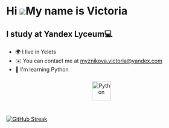 Hi ![](https://user-images.githubusercontent.com/18350557/176309783-0785949b-9127-417c-8b55-ab5a4333674e.gif)My name is Victoria
================================================================================================================================

I study at Yandex Lyceum💻
--------------------------

* 🌍 I live in Yelets
* ✉️ You can contact me at [myznikova.victoria@yandex.com](mailto:myznikova.victoria@yandex.com)
* 🧠 I'm learning Python
<div align="center">  
<a href="https://www.python.org/" target="_blank"><img style="margin: 10px" src="https://profilinator.rishav.dev/skills-assets/python-original.svg" alt="Python" height="50" /></a>  
</div>

</td><td valign="top" width="33%">



</td><td valign="top" width="33%">



</td></tr></table>  

<br/>  

[![GitHub Streak](https://streak-stats.demolab.com?user=vika-myznikova&theme=dark&hide_border=true&card_width=1100)](https://git.io/streak-stats)
